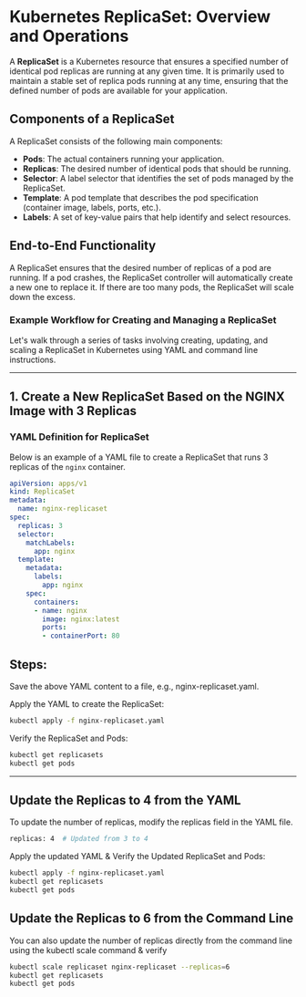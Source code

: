 # Kubernetes ReplicaSet: Overview and Operations

A **ReplicaSet** is a Kubernetes resource that ensures a specified number of identical pod replicas are running at any given time. It is primarily used to maintain a stable set of replica pods running at any time, ensuring that the defined number of pods are available for your application.

## Components of a ReplicaSet

A ReplicaSet consists of the following main components:

- **Pods**: The actual containers running your application.
- **Replicas**: The desired number of identical pods that should be running.
- **Selector**: A label selector that identifies the set of pods managed by the ReplicaSet.
- **Template**: A pod template that describes the pod specification (container image, labels, ports, etc.).
- **Labels**: A set of key-value pairs that help identify and select resources.

## End-to-End Functionality

A ReplicaSet ensures that the desired number of replicas of a pod are running. If a pod crashes, the ReplicaSet controller will automatically create a new one to replace it. If there are too many pods, the ReplicaSet will scale down the excess.

### Example Workflow for Creating and Managing a ReplicaSet

Let's walk through a series of tasks involving creating, updating, and scaling a ReplicaSet in Kubernetes using YAML and command line instructions.

---

## 1. **Create a New ReplicaSet Based on the NGINX Image with 3 Replicas**

### YAML Definition for ReplicaSet

Below is an example of a YAML file to create a ReplicaSet that runs 3 replicas of the `nginx` container.

```yaml
apiVersion: apps/v1
kind: ReplicaSet
metadata:
  name: nginx-replicaset
spec:
  replicas: 3
  selector:
    matchLabels:
      app: nginx
  template:
    metadata:
      labels:
        app: nginx
    spec:
      containers:
      - name: nginx
        image: nginx:latest
        ports:
        - containerPort: 80
  ```
## Steps:
Save the above YAML content to a file, e.g., nginx-replicaset.yaml.

Apply the YAML to create the ReplicaSet:
```bash
kubectl apply -f nginx-replicaset.yaml
```

Verify the ReplicaSet and Pods:
```bash
kubectl get replicasets
kubectl get pods
```
---

## Update the Replicas to 4 from the YAML

To update the number of replicas, modify the replicas field in the YAML file.
```bash
replicas: 4  # Updated from 3 to 4
```

Apply the updated YAML & Verify the Updated ReplicaSet and Pods:
```bash
kubectl apply -f nginx-replicaset.yaml
kubectl get replicasets
kubectl get pods
```

## Update the Replicas to 6 from the Command Line

You can also update the number of replicas directly from the command line using the kubectl scale command & verify
```bash
kubectl scale replicaset nginx-replicaset --replicas=6
kubectl get replicasets
kubectl get pods
```
